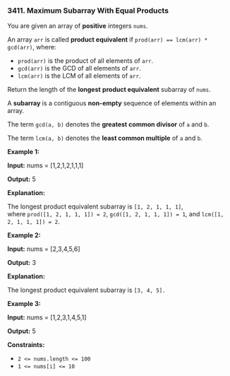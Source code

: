 ### 3411\. Maximum Subarray With Equal Products

You are given an array of **positive** integers `nums`.

An array `arr` is called **product equivalent** if `prod(arr) == lcm(arr) * gcd(arr)`, where:

*   `prod(arr)` is the product of all elements of `arr`.
*   `gcd(arr)` is the GCD of all elements of `arr`.
*   `lcm(arr)` is the LCM of all elements of `arr`.

Return the length of the **longest** **product equivalent** subarray of `nums`.

A **subarray** is a contiguous **non-empty** sequence of elements within an array.

The term `gcd(a, b)` denotes the **greatest common divisor** of `a` and `b`.

The term `lcm(a, b)` denotes the **least common multiple** of `a` and `b`.

**Example 1:**

**Input:** nums = \[1,2,1,2,1,1,1\]

**Output:** 5

**Explanation:** 

The longest product equivalent subarray is `[1, 2, 1, 1, 1]`, where `prod([1, 2, 1, 1, 1]) = 2`, `gcd([1, 2, 1, 1, 1]) = 1`, and `lcm([1, 2, 1, 1, 1]) = 2`.

**Example 2:**

**Input:** nums = \[2,3,4,5,6\]

**Output:** 3

**Explanation:** 

The longest product equivalent subarray is `[3, 4, 5].`

**Example 3:**

**Input:** nums = \[1,2,3,1,4,5,1\]

**Output:** 5

**Constraints:**

*   `2 <= nums.length <= 100`
*   `1 <= nums[i] <= 10`
